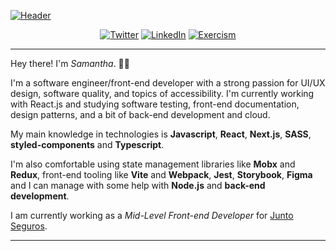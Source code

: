 [![Header](https://github.com/cardososamantha/cardososamantha/assets/81335260/d0c87034-59e5-4bce-a92f-f6ef84fabbc9)](https://www.linkedin.com/in/samantha-cardoso-495468198/?locale=en_US)



<div align="center">

[![Twitter](https://img.shields.io/badge/Twitter-%231DA1F2.svg?style=for-the-badge&logo=Twitter&logoColor=white)](https://twitter.com/stardustie_)
[![LinkedIn](https://img.shields.io/badge/linkedin-%230077B5.svg?style=for-the-badge&logo=linkedin&logoColor=white)](https://www.linkedin.com/in/samantha-cardoso-495468198/?locale=en_US)
[![Exercism](https://img.shields.io/badge/exercism-%230077B5.svg?style=for-the-badge&logo=exercism&logoColor=white&labelColor=604FCD&color=604FCD)](https://exercism.org/profiles/cardososamantha)
    
 </div>

---

Hey there! I'm <i>Samantha</i>. 👋😊

I'm a software engineer/front-end developer with a strong passion for UI/UX design, software quality, and topics of accessibility. I'm currently working with React.js and studying software testing, front-end documentation, design patterns, and a bit of back-end development and cloud.

My main knowledge in technologies is **Javascript**, **React**, **Next.js**, **SASS**, **styled-components** and **Typescript**.

I'm also comfortable using state management libraries like **Mobx** and **Redux**, front-end tooling like **Vite** and **Webpack**, **Jest**, **Storybook**, **Figma** and I can manage with some help with **Node.js** and **back-end development**.

I am currently working as a _Mid-Level Front-end Developer_ for [Junto Seguros](**). 

---

<div align="center">



</div>
